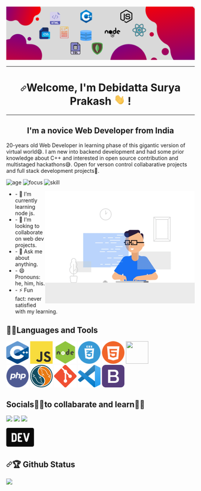 <p><a target="_blank" rel="noopener noreferrer" href="https://raw.githubusercontent.com/debidattasuryaprakash/debidattasuryaprakash/main/photo/XIV.png"><img src="https://raw.githubusercontent.com/debidattasuryaprakash/debidattasuryaprakash/main/photo/XIV.png" alt="" style="max-width:100%;"></a></p>
<hr>



### <h1 align="center"><a id="user-content--नमस्ते-namaste-im-subhampreet-mohanty---" class="anchor" aria-hidden="true" href="#-नमस्ते-namaste-im-subhampreet-mohanty---"><svg class="octicon octicon-link" viewBox="0 0 16 16" version="1.1" width="16" height="16" aria-hidden="true"><path fill-rule="evenodd" d="M7.775 3.275a.75.75 0 001.06 1.06l1.25-1.25a2 2 0 112.83 2.83l-2.5 2.5a2 2 0 01-2.83 0 .75.75 0 00-1.06 1.06 3.5 3.5 0 004.95 0l2.5-2.5a3.5 3.5 0 00-4.95-4.95l-1.25 1.25zm-4.69 9.64a2 2 0 010-2.83l2.5-2.5a2 2 0 012.83 0 .75.75 0 001.06-1.06 3.5 3.5 0 00-4.95 0l-2.5 2.5a3.5 3.5 0 004.95 4.95l1.25-1.25a.75.75 0 00-1.06-1.06l-1.25 1.25a2 2 0 01-2.83 0z"></path></svg></a>Welcome, I'm Debidatta Surya Prakash <a target="_blank" rel="noopener noreferrer" href="https://raw.githubusercontent.com/ABSphreak/ABSphreak/master/gifs/Hi.gif"><img src="https://raw.githubusercontent.com/ABSphreak/ABSphreak/master/gifs/Hi.gif" width="30px" style="max-width:100%;"></a> ! </h1>
<hr>

<h2  align="center">I'm a novice Web Developer from India</h2>

<p>20-years old Web Developer in learning phase of this gigantic version of virtual world&#128516. I am new into backend development and had some prior knowledge about C++ and interested in open source contribution and multistaged hackathons😅. Open for verson control collabarative projects and full stack development projects🤗. 

<p>
<img src="https://img.shields.io/badge/age-20-blue" alt="age" data-canonical-src="https://img.shields.io/badge/age-20-blue" style="max-width:100%;">
<img src="https://img.shields.io/badge/focus-WebDev-brightgreen" alt="focus" data-canonical-src="https://img.shields.io/badge/focus-WebDev-brightgreen" style="max-width:100%;">
<img src="https://img.shields.io/badge/skill-Learning-red" alt="skill" data-canonical-src="https://img.shields.io/badge/skill-Learning-red" style="max-width:100%;">
</p>
<p><a target="_blank" rel="noopener noreferrer" href="https://raw.githubusercontent.com/debidattasuryaprakash/debidattasuryaprakash/main/photo/code.gif"><img align="right" src="https://raw.githubusercontent.com/debidattasuryaprakash/debidattasuryaprakash/main/photo/code.gif" width="400" data-canonical-src="https://media.giphy.com/media/M9gbBd9nbDrOTu1Mqx/giphy.gif" style="max-width:300%;"></a></p>
<p>
 <ul>
   
<li>- 🌱 I’m currently learning node js.</li>
<li>- 👯 I’m looking to collaborate on web dev projects.</li>
<li>- 💬 Ask me about anything.</li>
<li>- 😄 Pronouns: he, him, his.</li>
<li>- ⚡ Fun fact: never satisfied with my learning.</li>
  
   </ul>
</p>
<h2>👨‍💻Languages and Tools</h2>
<div align="left">
<a target="_blank" rel="noopener noreferrer" href="https://raw.githubusercontent.com/debidattasuryaprakash/debidattasuryaprakash/main/logos/c%2B%2B.png"><img src="https://raw.githubusercontent.com/debidattasuryaprakash/debidattasuryaprakash/main/logos/c%2B%2B.png" height="60" width="60" style="max-width:100%;"></a>
<a target="_blank" rel="noopener noreferrer" href="https://raw.githubusercontent.com/debidattasuryaprakash/debidattasuryaprakash/main/logos/JS.png"><img src="https://raw.githubusercontent.com/debidattasuryaprakash/debidattasuryaprakash/main/logos/JS.png" height="60" width="60" style="max-width:100%;"></a>
<a target="_blank" rel="noopener noreferrer" href="https://raw.githubusercontent.com/debidattasuryaprakash/debidattasuryaprakash/main/logos/node.jpeg"><img src="https://raw.githubusercontent.com/debidattasuryaprakash/debidattasuryaprakash/main/logos/node.jpeg" height="60" width="60" data-canonical-src="https://raw.githubusercontent.com/debidattasuryaprakash/debidattasuryaprakash/main/logos/node.jpeg" style="max-width:100%;"></a>
<a target="_blank" rel="noopener noreferrer" href="https://raw.githubusercontent.com/debidattasuryaprakash/debidattasuryaprakash/main/logos/css.png"><img src="https://raw.githubusercontent.com/debidattasuryaprakash/debidattasuryaprakash/main/logos/css.png" height="60" width="60" style="max-width:100%;"></a>
<a target="_blank" rel="noopener noreferrer" href="https://raw.githubusercontent.com/debidattasuryaprakash/debidattasuryaprakash/main/logos/html.png"><img src="https://raw.githubusercontent.com/debidattasuryaprakash/debidattasuryaprakash/main/logos/html.png" height="60" width="60" style="max-width:100%;"></a>
<a target="_blank" rel="noopener noreferrer" href="https://camo.githubusercontent.com/c10bbec541caa795eee7a0ada0415e2fe7c04b4f89aaa8ebc76e1d1ac2ede1d6/68747470733a2f2f696d672e69636f6e73382e636f6d2f636f6c6f722f3435322f6d6f6e676f64622e706e67"><img src="https://camo.githubusercontent.com/c10bbec541caa795eee7a0ada0415e2fe7c04b4f89aaa8ebc76e1d1ac2ede1d6/68747470733a2f2f696d672e69636f6e73382e636f6d2f636f6c6f722f3435322f6d6f6e676f64622e706e67" height="60" width="60" data-canonical-src="https://img.icons8.com/color/452/mongodb.png" style="max-width:100%;"></a>
<br>
<a target="_blank" rel="noopener noreferrer" href="https://raw.githubusercontent.com/debidattasuryaprakash/debidattasuryaprakash/main/logos/php.png"><img src="https://raw.githubusercontent.com/debidattasuryaprakash/debidattasuryaprakash/main/logos/php.png" height="60" width="60" style="max-width:100%;"></a>
<a target="_blank" rel="noopener noreferrer" href="https://raw.githubusercontent.com/debidattasuryaprakash/debidattasuryaprakash/main/logos/sql.png"><img src="https://raw.githubusercontent.com/debidattasuryaprakash/debidattasuryaprakash/main/logos/sql.png" height="60" width="60" style="max-width:100%;"></a>
<a target="_blank" rel="noopener noreferrer" href="https://raw.githubusercontent.com/debidattasuryaprakash/debidattasuryaprakash/main/logos/git.png"><img src="https://raw.githubusercontent.com/debidattasuryaprakash/debidattasuryaprakash/main/logos/git.png" height="60" width="60" style="max-width:100%;"></a>
<a target="_blank" rel="noopener noreferrer" href="https://raw.githubusercontent.com/debidattasuryaprakash/debidattasuryaprakash/main/logos/vs.png"><img src="https://raw.githubusercontent.com/debidattasuryaprakash/debidattasuryaprakash/main/logos/vs.png" height="60" width="60" style="max-width:100%;"></a>
<a target="_blank" rel="noopener noreferrer" href="https://raw.githubusercontent.com/debidattasuryaprakash/debidattasuryaprakash/main/logos/bootstrap.png"><img src="https://raw.githubusercontent.com/debidattasuryaprakash/debidattasuryaprakash/main/logos/bootstrap.png" height="60" width="60" style="max-width:100%;"></a>
</div>

<div align="left">
<h2>Socials🙋‍♂️to collabarate and learn👨‍🎓</h2>
<p><a href="https://www.linkedin.com/in/debidatta-suryaprakash-65016916b/" rel="nofollow"><img src="https://camo.githubusercontent.com/a493f6833f99fb3c85788d6d9305e6b7a42b838e5ee5d138fd9a8214a7e77472/68747470733a2f2f696d672e736869656c64732e696f2f62616467652f6c696e6b6564696e2d2532333030373742352e7376673f267374796c653d666f722d7468652d6261646765266c6f676f3d6c696e6b6564696e266c6f676f436f6c6f723d7768697465" data-canonical-src="https://img.shields.io/badge/linkedin-%230077B5.svg?&amp;style=for-the-badge&amp;logo=linkedin&amp;logoColor=white" style="max-width:100%;"></a>
<a href="https://www.instagram.com/debidattasuryaprakash/" rel="nofollow"><img src="https://camo.githubusercontent.com/5c3f3164b340475c38f1ec3d8c6d0c6e8656fbccac25d06cfb86477079b88638/68747470733a2f2f696d672e736869656c64732e696f2f62616467652f696e7374616772616d2d2532334534343035462e7376673f267374796c653d666f722d7468652d6261646765266c6f676f3d696e7374616772616d266c6f676f436f6c6f723d7768697465" data-canonical-src="https://img.shields.io/badge/instagram-%23E4405F.svg?&amp;style=for-the-badge&amp;logo=instagram&amp;logoColor=white" style="max-width:100%;"></a>
<a href="https://www.facebook.com/debidatta.suryaprakash/" rel="nofollow"><img src="https://camo.githubusercontent.com/c4c06a397ab9bdae3a07af592524a7fc3b8ddc91c161332951b12ce5f5079959/68747470733a2f2f696d672e736869656c64732e696f2f62616467652f66616365626f6f6b2d2532333138373746322e7376673f267374796c653d666f722d7468652d6261646765266c6f676f3d66616365626f6f6b266c6f676f436f6c6f723d7768697465" data-canonical-src="https://img.shields.io/badge/facebook-%231877F2.svg?&amp;style=for-the-badge&amp;logo=facebook&amp;logoColor=white" style="max-width:100%;"></a>
</p>

<p><a href="https://dev.to/debidattasuryaprakash" rel="nofollow"><img height="50" src="https://raw.githubusercontent.com/debidattasuryaprakash/debidattasuryaprakash/main/photo/0vbfzhjcsjs0u716x88o.gif" data-canonical-src="https://raw.githubusercontent.com/debidattasuryaprakash/debidattasuryaprakash/main/photo/0vbfzhjcsjs0u716x88o.gif" style="max-width:100%;"></a></p>
</div>
<h2><a id="user-content--github-status" class="anchor" aria-hidden="true" href="#-github-status"><svg class="octicon octicon-link" viewBox="0 0 16 16" version="1.1" width="16" height="16" aria-hidden="true"><path fill-rule="evenodd" d="M7.775 3.275a.75.75 0 001.06 1.06l1.25-1.25a2 2 0 112.83 2.83l-2.5 2.5a2 2 0 01-2.83 0 .75.75 0 00-1.06 1.06 3.5 3.5 0 004.95 0l2.5-2.5a3.5 3.5 0 00-4.95-4.95l-1.25 1.25zm-4.69 9.64a2 2 0 010-2.83l2.5-2.5a2 2 0 012.83 0 .75.75 0 001.06-1.06 3.5 3.5 0 00-4.95 0l-2.5 2.5a3.5 3.5 0 004.95 4.95l1.25-1.25a.75.75 0 00-1.06-1.06l-1.25 1.25a2 2 0 01-2.83 0z"></path></svg></a><g-emoji class="g-emoji" alias="trophy" fallback-src="https://github.githubassets.com/images/icons/emoji/unicode/1f3c6.png">🏆</g-emoji> Github Status</h2>
<a target="_blank" rel="noopener noreferrer" href="https://github-readme-streak-stats.herokuapp.com/?user=debidattasuryaprakash&theme=flag-india">
<img src="https://github-readme-streak-stats.herokuapp.com/?user=debidattasuryaprakash&theme=radical)](https://git.io/streak-stats" width="45%" data-canonical-src="https://github-readme-streak-stats.herokuapp.com/?user=debidattasuryaprakash&theme=radical" style="max-width:100%;">
</a>
